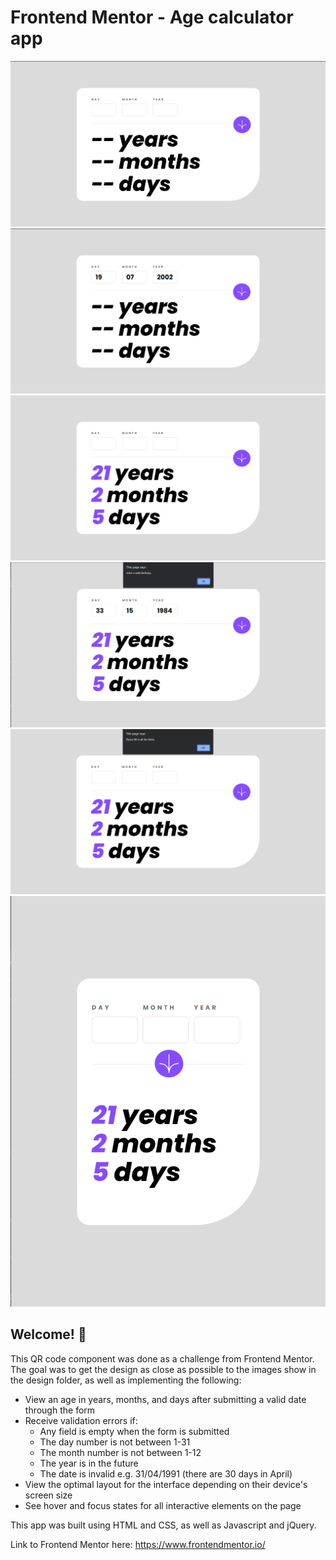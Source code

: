 # Frontend Mentor - Age calculator app

![Desktop design](https://github.com/lilygo92/age-calculator-app/blob/master/assets/images/desktop-base-state-age-calculator.png)
![Show filled in input fields](https://github.com/lilygo92/age-calculator-app/blob/master/assets/images/desktop-filled-input-age-calculator.png)
![Show displaying age](https://github.com/lilygo92/age-calculator-app/blob/master/assets/images/desktop-showing-age-age-calculator.png)
![Show invalid error message](https://github.com/lilygo92/age-calculator-app/blob/master/assets/images/desktop-error-message-age-calculator.png)
![Show empty error message](https://github.com/lilygo92/age-calculator-app/blob/master/assets/images/desktop-empty-input-error-age-calculator.png)
![Mobile design](https://github.com/lilygo92/age-calculator-app/blob/master/assets/images/mobile-design-age-calculator.png)

## Welcome! 👋

This QR code component was done as a challenge from Frontend Mentor. The goal was to get the design as close as possible to the images show in the design folder, as well as implementing the following:
- View an age in years, months, and days after submitting a valid date through the form
- Receive validation errors if:
  - Any field is empty when the form is submitted
  - The day number is not between 1-31
  - The month number is not between 1-12
  - The year is in the future
  - The date is invalid e.g. 31/04/1991 (there are 30 days in April)
- View the optimal layout for the interface depending on their device's screen size
- See hover and focus states for all interactive elements on the page

This app was built using HTML and CSS, as well as Javascript and jQuery.

Link to Frontend Mentor here: https://www.frontendmentor.io/
